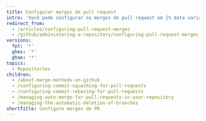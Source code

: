 ```yaml
---
title: Configurar merges de pull request
intro: 'Você pode configurar os merges de pull request em {% data variables.product.product_location %} para corresponder ao seu fluxo de trabalho e preferências para gerenciar o histórico do Git.'
redirect_from:
  - /articles/configuring-pull-request-merges
  - /github/administering-a-repository/configuring-pull-request-merges
versions:
  fpt: '*'
  ghes: '*'
  ghae: '*'
topics:
  - Repositories
children:
  - /about-merge-methods-on-github
  - /configuring-commit-squashing-for-pull-requests
  - /configuring-commit-rebasing-for-pull-requests
  - /managing-auto-merge-for-pull-requests-in-your-repository
  - /managing-the-automatic-deletion-of-branches
shortTitle: Configure merges de PR
---
```


